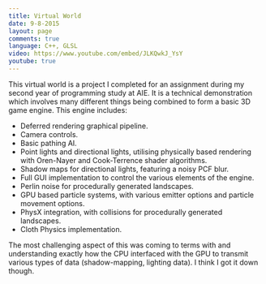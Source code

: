 ```yaml
---
title: Virtual World
date: 9-8-2015
layout: page
comments: true
language: C++, GLSL
video: https://www.youtube.com/embed/JLKQwkJ_YsY
youtube: true
---
```

This virtual world is a project I completed for an assignment during my second year of programming study at AIE. It is a technical demonstration which involves many different things being combined to form a basic 3D game engine.
This engine includes:
<ul class="list-group list-sm">
   <li class="list-group-item">Deferred rendering graphical pipeline.</li>
   <li class="list-group-item">Camera controls.</li>
   <li class="list-group-item">Basic pathing AI.</li>
   <li class="list-group-item">Point lights and directional lights, utilising physically based rendering with Oren-Nayer and Cook-Terrence shader algorithms.</li>
   <li class="list-group-item">Shadow maps for directional lights, featuring a noisy PCF blur.</li>
   <li class="list-group-item">Full GUI implementation to control the various elements of the engine.</li>
   <li class="list-group-item">Perlin noise for procedurally generated landscapes.</li>
   <li class="list-group-item">GPU based particle systems, with various emitter options and particle movement options.</li>
   <li class="list-group-item">PhysX integration, with collisions for procedurally generated landscapes.</li>
   <li class="list-group-item">Cloth Physics implementation.</li>
</ul>

The most challenging aspect of this was coming to terms with and understanding exactly how the CPU interfaced with the GPU to transmit various types of data (shadow-mapping, lighting data). I think I got it down though.
<!--more-->